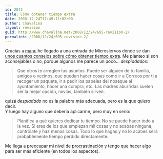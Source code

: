 ```yaml
---
id: 2842
title: Cómo obtener tiempo extra
date: 2008-12-24T17:49:11+02:00
author: Chavalina
layout: revision
guid: http://www.chavalina.net/2008/12/24/695-revision-2/
permalink: /2008/12/24/695-revision-2/
---
```

Gracias a <a href="http://proletarium.org/" target="_blank">manu</a> he llegado a una entrada de Microsiervos donde se dan <a href="http://www.microsiervos.com/archivo/mundoreal/como-obtener-tiempo-extra.html" target="_blank">unos cuantos consejos sobre c&oacute;mo obtener tiempo extra</a>. Me planteo si son aconsejables o no, porque algunos me parece un poco&#8230; _despiadados_:

> Que otros te arreglen tus asuntos. Puede ser alguien de tu familia, amigos o vecinos, que puedan hacer cosas como ir a Correos por ti a recoger un paquete, ir a pedir los papeles del noseque al ayuntamiento, hacer una compra, etc. Las madres aburridas suelen ser la mejor opci&oacute;n, novias, tambi&eacute;n sirven.

quiz&aacute; _despiadado_ no es la palabra m&aacute;s adecuada, pero es la que quiero decir.  
Y luego hay alguno que deber&iacute;a aplicarme, pero muy en serio: 

> Planifica a qu&eacute; quieres dedicar tu tiempo. No se puede hacer todo a la vez. Si eres de los que empiezan mil cosas y no acabas ninguna, contr&oacute;late y haz menos cosas. Todo lo que hagas y no lo acabes ser&aacute; probablemente tiempo perdido directamente.

Me llega a preocupar mi nivel de <a href="http://chavalina.net/comentar.php?idpost=603" target="_blank">procrastinaci&oacute;n</a> y tengo que hacer algo para ser m&aacute;s eficiente (en todos los aspectos).